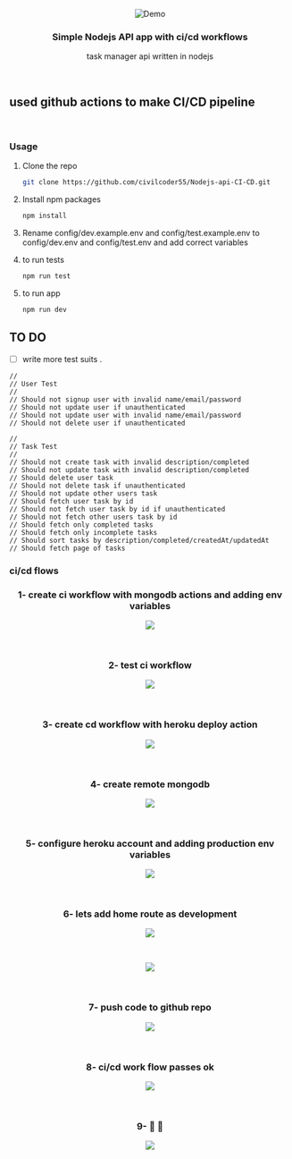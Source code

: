 <p align="center">
  <img src="imgs/img.png" alt="Demo">
</p>


<p align="center">
  <h3 align="center">Simple Nodejs API app with ci/cd workflows</h3>
  <p align="center"> task manager api written in nodejs </p>
</p>

</br>

## used github actions to make CI/CD pipeline 

</br>

### Usage

1. Clone the repo
    ```sh
    git clone https://github.com/civilcoder55/Nodejs-api-CI-CD.git
    ```

2. Install npm packages
    ```sh
    npm install
    ```

3. Rename config/dev.example.env and config/test.example.env to config/dev.env and config/test.env 
    and add correct variables 

4. to run tests 
    ```sh
    npm run test
    ```

5. to run app 
    ```sh
    npm run dev
    ```

## TO DO

-   [ ] write more test suits .
```
//
// User Test 
//
// Should not signup user with invalid name/email/password
// Should not update user if unauthenticated
// Should not update user with invalid name/email/password
// Should not delete user if unauthenticated

//
// Task Test 
//
// Should not create task with invalid description/completed
// Should not update task with invalid description/completed
// Should delete user task
// Should not delete task if unauthenticated
// Should not update other users task
// Should fetch user task by id
// Should not fetch user task by id if unauthenticated
// Should not fetch other users task by id
// Should fetch only completed tasks
// Should fetch only incomplete tasks
// Should sort tasks by description/completed/createdAt/updatedAt
// Should fetch page of tasks
```

### ci/cd flows


  <h3 align="center" >1- create ci workflow with mongodb actions and adding env variables</h3>
  <p align="center"><img src="imgs/1.png" ></p>
  <br>
  <h3 align="center" >2- test ci workflow</h3>
  <p align="center"><img src="imgs/2.png" ></p>
  <br>
  <h3 align="center" >3- create cd workflow with heroku deploy action</h3>
  <p align="center"><img src="imgs/3.png" ></p>
  <br>
  <h3 align="center" >4- create remote mongodb</h3>
  <p align="center"><img src="imgs/4.png" ></p>
  <br>
  <h3 align="center" >5- configure heroku account and adding production env variables</h3>
  <p align="center"><img src="imgs/5.png" ></p>
  <br>
  <h3 align="center" >6- lets add home route as development</h3>
  <p align="center"><img src="imgs/6.png" ></p>
  <br>
  <p align="center"><img src="imgs/7.png" ></p>
  <br>
  <h3 align="center" >7- push code to github repo</h3>
  <p align="center"><img src="imgs/8.png" ></p>
  <br>
  <h3 align="center" >8- ci/cd work flow passes ok </h3>
  <p align="center"><img src="imgs/9.png" ></p>
  <br>
  <h3 align="center" >9- 🎉 🎊</h3>
  <p align="center"><img src="imgs/10.png"></p>
